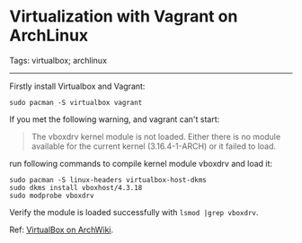 # Virtualization with Vagrant on ArchLinux
Tags: virtualbox; archlinux

------

Firstly install Virtualbox and Vagrant:

    sudo pacman -S virtualbox vagrant

If you met the following warning, and vagrant can't start:

> The vboxdrv kernel module is not loaded.
> Either there is no module available for the current kernel (3.16.4-1-ARCH) or it failed to load.

run following commands to compile kernel module vboxdrv and load it:

    sudo pacman -S linux-headers virtualbox-host-dkms
    sudo dkms install vboxhost/4.3.18
    sudo modprobe vboxdrv

Verify the module is loaded successfully with `lsmod |grep vboxdrv`.

Ref: [VirtualBox on ArchWiki](https://wiki.archlinux.org/index.php/VirtualBox).
